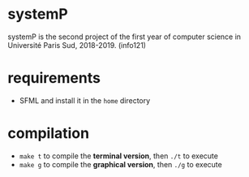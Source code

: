# systemP

systemP is the second project of the first year of computer science in Université Paris Sud, 2018-2019. (info121)

# requirements

* SFML and install it in the `home` directory

# compilation

* `make t` to compile the **terminal version**, then `./t` to execute
* `make g` to compile the **graphical version**, then `./g` to execute
